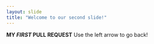 ```yaml
---
layout: slide
title: "Welcome to our second slide!"
---
```

**MY *FIRST* PULL REQUEST**
Use the left arrow to go back!
